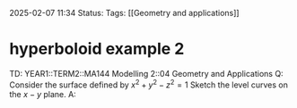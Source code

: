2025-02-07 11:34
Status: 
Tags: [[Geometry and applications]]
# hyperboloid example 2

TD: YEAR1::TERM2::MA144 Modelling 2::04 Geometry and Applications
Q: Consider the surface defined by $x^{2}+y^{2}-z^{2}=1$
Sketch the level curves on the $x-y$ plane.
A: 